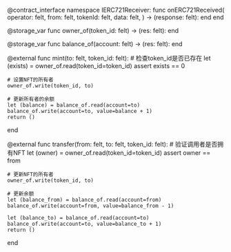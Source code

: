 @contract_interface
namespace IERC721Receiver:
    func onERC721Received(
        operator: felt,
        from: felt,
        tokenId: felt,
        data: felt,
    ) -> (response: felt):
    end
end

@storage_var
func owner_of(token_id: felt) -> (res: felt):
end

@storage_var
func balance_of(account: felt) -> (res: felt):
end

@external
func mint(to: felt, token_id: felt):
    # 检查token_id是否已存在
    let (exists) = owner_of.read(token_id=token_id)
    assert exists == 0

    # 设置NFT的所有者
    owner_of.write(token_id, to)

    # 更新所有者的余额
    let (balance) = balance_of.read(account=to)
    balance_of.write(account=to, value=balance + 1)
    return ()
end

@external
func transfer(from: felt, to: felt, token_id: felt):
    # 验证调用者是否拥有NFT
    let (owner) = owner_of.read(token_id=token_id)
    assert owner == from

    # 更新NFT的所有者
    owner_of.write(token_id, to)

    # 更新余额
    let (balance_from) = balance_of.read(account=from)
    balance_of.write(account=from, value=balance_from - 1)
    
    let (balance_to) = balance_of.read(account=to)
    balance_of.write(account=to, value=balance_to + 1)
    return ()
end